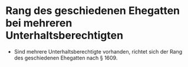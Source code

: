 # Rang des geschiedenen Ehegatten bei mehreren Unterhaltsberechtigten

- Sind mehrere Unterhaltsberechtigte vorhanden, richtet sich der Rang des geschiedenen Ehegatten nach § 1609.

